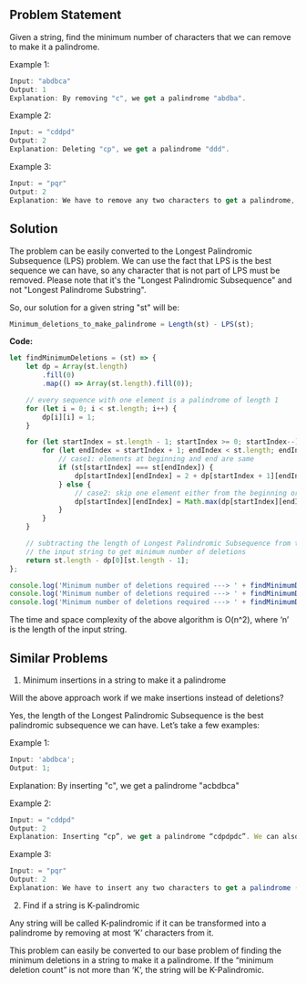 ## Problem Statement

Given a string, find the minimum number of characters that we can remove to make it a palindrome.

Example 1:

```js
Input: "abdbca"
Output: 1
Explanation: By removing "c", we get a palindrome "abdba".
```

Example 2:

```js
Input: = "cddpd"
Output: 2
Explanation: Deleting "cp", we get a palindrome "ddd".
```

Example 3:

```js
Input: = "pqr"
Output: 2
Explanation: We have to remove any two characters to get a palindrome, e.g. if we remove "pq", we get palindrome "r".
```

## Solution

The problem can be easily converted to the Longest Palindromic Subsequence (LPS) problem. We can use the fact that LPS is the best sequence we can have, so any character that is not part of LPS must be removed. Please note that it's the "Longest Palindromic Subsequence" and not "Longest Palindrome Substring".

So, our solution for a given string "st" will be:

```js
Minimum_deletions_to_make_palindrome = Length(st) - LPS(st);
```

**Code:**

```js
let findMinimumDeletions = (st) => {
    let dp = Array(st.length)
        .fill(0)
        .map(() => Array(st.length).fill(0));

    // every sequence with one element is a palindrome of length 1
    for (let i = 0; i < st.length; i++) {
        dp[i][i] = 1;
    }

    for (let startIndex = st.length - 1; startIndex >= 0; startIndex--) {
        for (let endIndex = startIndex + 1; endIndex < st.length; endIndex++) {
            // case1: elements at beginning and end are same
            if (st[startIndex] === st[endIndex]) {
                dp[startIndex][endIndex] = 2 + dp[startIndex + 1][endIndex - 1];
            } else {
                // case2: skip one element either from the beginning or end
                dp[startIndex][endIndex] = Math.max(dp[startIndex][endIndex - 1], dp[startIndex + 1][endIndex]);
            }
        }
    }

    // subtracting the length of Longest Palindromic Subsequence from the length of
    // the input string to get minimum number of deletions
    return st.length - dp[0][st.length - 1];
};

console.log('Minimum number of deletions required ---> ' + findMinimumDeletions('abdbca'));
console.log('Minimum number of deletions required ---> ' + findMinimumDeletions('cddpd'));
console.log('Minimum number of deletions required ---> ' + findMinimumDeletions('pqr'));
```

The time and space complexity of the above algorithm is O(n^2), where ‘n’ is the length of the input string.

## Similar Problems

1.  Minimum insertions in a string to make it a palindrome

Will the above approach work if we make insertions instead of deletions?

Yes, the length of the Longest Palindromic Subsequence is the best palindromic subsequence we can have. Let’s take a few examples:

Example 1:

```js
Input: 'abdbca';
Output: 1;
```

Explanation: By inserting "c", we get a palindrome "acbdbca"

Example 2:

```js
Input: = "cddpd"
Output: 2
Explanation: Inserting “cp”, we get a palindrome “cdpdpdc”. We can also get a palindrome by inserting “dc”: “cddpddc”
```

Example 3:

```js
Input: = "pqr"
Output: 2
Explanation: We have to insert any two characters to get a palindrome (e.g. if we insert “pq”, we get a palindrome “pqrqp”).
```

2. Find if a string is K-palindromic

Any string will be called K-palindromic if it can be transformed into a palindrome by removing at most ‘K’ characters from it.

This problem can easily be converted to our base problem of finding the minimum deletions in a string to make it a palindrome. If the “minimum deletion count” is not more than ‘K’, the string will be K-Palindromic.
